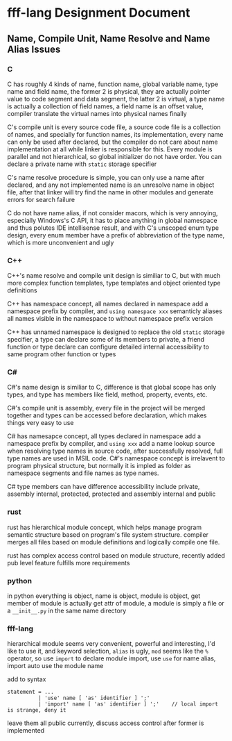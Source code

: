 # fff-lang Designment Document

## Name, Compile Unit, Name Resolve and Name Alias Issues

### C

C has roughly 4 kinds of name, function name, global variable name, type name and field name, the former 2 is physical, they are actually pointer value to code segment and data segment, the latter 2 is virtual, a type name is actually a collection of field names, a field name is an offset value, compiler translate the virtual names into physical names finally

C's compile unit is every source code file, a source code file is a collection of names, and specially for function names, its implementation, every name can only be used after declared, but the compiler do not care about name implementation at all while linker is responsible for this. Every module is parallel and not hierarchical, so global initializer do not have order. You can declare a private name with `static` storage specifier

C's name resolve procedure is simple, you can only use a name after declared, and any not implemented name is an unresolve name in object file, after that linker will try find the name in other modules and generate errors for search failure

C do not have name alias, if not consider macors, which is very annoying, especially Windows's C API, it has to place anything in global namespace and thus polutes IDE intellisense result, and with C's unscoped enum type design, every enum member have a prefix of abbreviation of the type name, which is more unconvenient and ugly

### C++

C++'s name resolve and compile unit design is similiar to C, but with much more complex function templates, type templates and object oriented type definitions

C++ has namespace concept, all names declared in namespace add a namespace prefix by compiler, and `using namespace xxx` semanticly aliases all names visible in the namespace to without namespace prefix version

C++ has unnamed namespace is designed to replace the old `static` storage specifier, a type can declare some of its members to private, a friend function or type declare can configure detailed internal accessibility to same program other function or types

### C#

C#'s name design is similiar to C, difference is that global scope has only types, and type has members like field, method, property, events, etc. 

C#'s compile unit is assembly, every file in the project will be merged together and types can be accessed before declaration, which makes things very easy to use

C# has namesapce concept, all types declared in namespace add a namespace prefix by compiler, and `using xxx` add a name lookup source when resolving type names in source code, after successfully resolved, full type names are used in MSIL code. C#'s namespace concept is irrelavent to program physical structure, but normally it is impled as folder as namespace segments and file names as type names.

C# type members can have difference accessibility include private, assembly internal, protected, protected and assembly internal and public

### rust

rust has hierarchical module concept, which helps manage program semantic structure based on program's file system structure. compiler merges all files based on module definitions and logically compile one file.

rust has complex access control based on module structure, recently added pub level feature fulfills more requirements

### python

in python everything is object, name is object, module is object, get member of module is actually get attr of module, a module is simply a file or a `__init__.py` in the same name directory

### fff-lang

hierarchical module seems very convenient, powerful and interesting, I'd like to use it, and keyword selection, `alias` is ugly, `mod` seems like the `%` operator, so use `import` to declare module import, use `use` for name alias, import auto use the module name

add to syntax

```ebnf
statement = ...
          | 'use' name [ 'as' identifier ] ';'
          | 'import' name [ 'as' identifier ] ';'    // local import is strange, deny it
```

leave them all public currently, discuss access control after former is implemented
